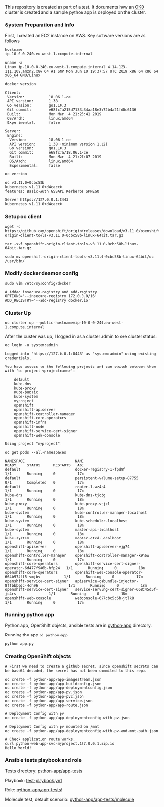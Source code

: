 This repository is created as part of a test. It documents how an [OKD](https://www.okd.io/) cluster is created and a sample python app is deployed on the cluster. 


### System Preparation and Info 
First, I created an EC2 instance on AWS. Key software versions are as follows:
```
hostname  
ip-10-0-0-240.eu-west-1.compute.internal
```

```
uname -a
Linux ip-10-0-0-240.eu-west-1.compute.internal 4.14.123-111.109.amzn2.x86_64 #1 SMP Mon Jun 10 19:37:57 UTC 2019 x86_64 x86_64 x86_64 GNU/Linux
```

```
docker version

Client:
 Version:           18.06.1-ce
 API version:       1.38
 Go version:        go1.10.3
 Git commit:        e68fc7a215d7133c34aa18e3b72b4a21fd0c6136
 Built:             Mon Mar  4 21:25:41 2019
 OS/Arch:           linux/amd64
 Experimental:      false

Server:
 Engine:
  Version:          18.06.1-ce
  API version:      1.38 (minimum version 1.12)
  Go version:       go1.10.3
  Git commit:       e68fc7a/18.06.1-ce
  Built:            Mon Mar  4 21:27:07 2019
  OS/Arch:          linux/amd64
  Experimental:     false
```

```
oc version

oc v3.11.0+0cbc58b
kubernetes v1.11.0+d4cacc0
features: Basic-Auth GSSAPI Kerberos SPNEGO

Server https://127.0.0.1:8443
kubernetes v1.11.0+d4cacc0
```


### Setup oc client 

```
wget -q https://github.com/openshift/origin/releases/download/v3.11.0/openshift-origin-client-tools-v3.11.0-0cbc58b-linux-64bit.tar.gz

tar -xvf openshift-origin-client-tools-v3.11.0-0cbc58b-linux-64bit.tar.gz

sudo mv openshift-origin-client-tools-v3.11.0-0cbc58b-linux-64bit/oc /usr/bin/

```

### Modify docker deamon config 
```
sudo vim /etc/sysconfig/docker

# Added insecure-registry and add-registry
OPTIONS='--insecure-registry 172.0.0.0/16'
ADD_REGISTRY='--add-registry docker.io'
```

### Cluster Up
```
oc cluster up --public-hostname=ip-10-0-0-240.eu-west-1.compute.internal
```
After the custer was up, I logged in as a cluster admin to see cluster status:
```
oc login -u system:admin

Logged into "https://127.0.0.1:8443" as "system:admin" using existing credentials.

You have access to the following projects and can switch between them with 'oc project <projectname>':

    default
    kube-dns
    kube-proxy
    kube-public
    kube-system
    myproject
    openshift
    openshift-apiserver
    openshift-controller-manager
    openshift-core-operators
    openshift-infra
    openshift-node
    openshift-service-cert-signer
    openshift-web-console

Using project "myproject".
```

```
oc get pods --all-namespaces

NAMESPACE                       NAME                                                      READY     STATUS      RESTARTS   AGE
default                         docker-registry-1-fpd9f                                   1/1       Running     0          17m
default                         persistent-volume-setup-87755                             0/1       Completed   0          17m
default                         router-1-wz4c4                                            1/1       Running     0          17m
kube-dns                        kube-dns-tjc2g                                            1/1       Running     0          18m
kube-proxy                      kube-proxy-vtjzl                                          1/1       Running     0          18m
kube-system                     kube-controller-manager-localhost                         1/1       Running     0          18m
kube-system                     kube-scheduler-localhost                                  1/1       Running     0          18m
kube-system                     master-api-localhost                                      1/1       Running     0          18m
kube-system                     master-etcd-localhost                                     1/1       Running     0          18m
openshift-apiserver             openshift-apiserver-vjg74                                 1/1       Running     0          18m
openshift-controller-manager    openshift-controller-manager-k9h6w                        1/1       Running     0          17m
openshift-core-operators        openshift-service-cert-signer-operator-6d477f986b-hfp24   1/1       Running     0          18m
openshift-core-operators        openshift-web-console-operator-664b974ff5-vmjbv           1/1       Running     0          17m
openshift-service-cert-signer   apiservice-cabundle-injector-8ffbbb6dc-4ch96              1/1       Running     0          18m
openshift-service-cert-signer   service-serving-cert-signer-668c45d5f-jc4rs               1/1       Running     0          18m
openshift-web-console           webconsole-657cbc5c6b-jtlk8                               1/1       Running     0          17m
```
### Running python app 

Python app, OpenShift objects, ansible tests are in [python-app](python-app) directory.

Running the app
`cd python-app`

`python app.py` 

### Creating OpenShift objects 

```
# First we need to create a github secret, since openshift secrets can be base64 decoded, the secret has not been commited to this repo. 

oc create -f python-app/app-imagestream.json 
oc create -f python-app/app-buildconfig.json
oc create -f python-app/app-deploymentconfig.json
oc create -f python-app/app-pv.json 
oc create -f python-app/app-pvc.json 
oc create -f python-app/app-service.json
oc create -f python-app/app-route.json 

# Deployment Config with pv
oc create -f python-app/app-deploymentconfig-with-pv.json

# Deployment Config with pv mounted on /mnt
oc create -f python-app/app-deploymentconfig-with-pv-and-mnt-path.json 

# Check application route works.
curl python-web-app-svc-myproject.127.0.0.1.nip.io
Hello World! 
```

### Ansible tests playbook and role
Tests directory: [python-app/app-tests](python-app/app-tests)

Playbook: [test-playbook.yml](python-app/test-playbook.yml)

Role: [python-app/app-tests/](python-app/app-tests)

Molecule test, default scenario: [python-app/app-tests/molecule](python-app/app-tests/molecule)